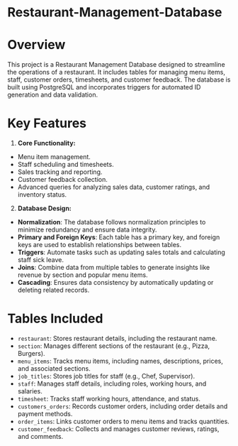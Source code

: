 # Restaurant-Management-Database
# Overview
This project is a Restaurant Management Database designed to streamline the operations of a restaurant. It includes tables for managing menu items, staff, customer orders, timesheets, and customer feedback. The database is built using PostgreSQL and incorporates triggers for automated ID generation and data validation.


# Key Features
1. **Core Functionality:**
- Menu item management.
- Staff scheduling and timesheets.
- Sales tracking and reporting.
- Customer feedback collection.
- Advanced queries for analyzing sales data, customer ratings, and inventory status.

2. **Database Design:**
- **Normalization**: The database follows normalization principles to minimize redundancy and ensure data integrity.
- **Primary and Foreign Keys**: Each table has a primary key, and foreign keys are used to establish relationships between tables.
- **Triggers**: Automate tasks such as updating sales totals and calculating staff sick leave.
- **Joins**: Combine data from multiple tables to generate insights like revenue by section and popular menu items.
- **Cascading**: Ensures data consistency by automatically updating or deleting related records.

# Tables Included
- `restaurant`: Stores restaurant details, including the restaurant name.
- `section`: Manages different sections of the restaurant (e.g., Pizza, Burgers).
- `menu_items`: Tracks menu items, including names, descriptions, prices, and associated sections.
- `job_titles`: Stores job titles for staff (e.g., Chef, Supervisor).
- `staff`: Manages staff details, including roles, working hours, and salaries.
- `timesheet`: Tracks staff working hours, attendance, and status.
- `customers_orders`: Records customer orders, including order details and payment methods.
- `order_items`: Links customer orders to menu items and tracks quantities.
- `customer_feedback`: Collects and manages customer reviews, ratings, and comments.
